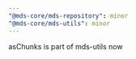 ```yaml
---
"@mds-core/mds-repository": minor
"@mds-core/mds-utils": minor
---
```


asChunks is part of mds-utils now
